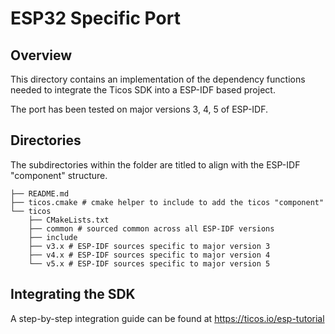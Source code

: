 # ESP32 Specific Port

## Overview

This directory contains an implementation of the dependency functions needed to
integrate the Ticos SDK into a ESP-IDF based project.

The port has been tested on major versions 3, 4, 5 of ESP-IDF.

## Directories

The subdirectories within the folder are titled to align with the ESP-IDF
"component" structure.

```plaintext
├── README.md
├── ticos.cmake # cmake helper to include to add the ticos "component"
└── ticos
    ├── CMakeLists.txt
    ├── common # sourced common across all ESP-IDF versions
    ├── include
    ├── v3.x # ESP-IDF sources specific to major version 3
    ├── v4.x # ESP-IDF sources specific to major version 4
    └── v5.x # ESP-IDF sources specific to major version 5
```

## Integrating the SDK

A step-by-step integration guide can be found at https://ticos.io/esp-tutorial

